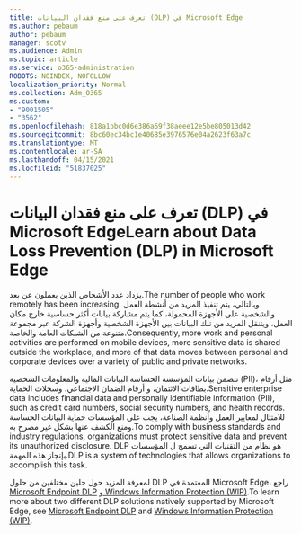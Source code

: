 ```yaml
---
title: تعرف على منع فقدان البيانات (DLP) في Microsoft Edge
ms.author: pebaum
author: pebaum
manager: scotv
ms.audience: Admin
ms.topic: article
ms.service: o365-administration
ROBOTS: NOINDEX, NOFOLLOW
localization_priority: Normal
ms.collection: Adm_O365
ms.custom:
- "9001505"
- "3562"
ms.openlocfilehash: 818a1bbc0d6e386a69f38aeee12e5be805013d42
ms.sourcegitcommit: 8bc60ec34bc1e40685e3976576e04a2623f63a7c
ms.translationtype: MT
ms.contentlocale: ar-SA
ms.lasthandoff: 04/15/2021
ms.locfileid: "51837025"
---
```

# <a name="learn-about-data-loss-prevention-dlp-in-microsoft-edge"></a><span data-ttu-id="d6c20-102">تعرف على منع فقدان البيانات (DLP) في Microsoft Edge</span><span class="sxs-lookup"><span data-stu-id="d6c20-102">Learn about Data Loss Prevention (DLP) in Microsoft Edge</span></span>

<span data-ttu-id="d6c20-103">يزداد عدد الأشخاص الذين يعملون عن بعد.</span><span class="sxs-lookup"><span data-stu-id="d6c20-103">The number of people who work remotely has been increasing.</span></span> <span data-ttu-id="d6c20-104">وبالتالي، يتم تنفيذ المزيد من أنشطة العمل والشخصية على الأجهزة المحمولة، كما يتم مشاركة بيانات أكثر حساسية خارج مكان العمل، ويتنقل المزيد من تلك البيانات بين الأجهزة الشخصية وأجهزة الشركة عبر مجموعة متنوعة من الشبكات العامة والخاصة.</span><span class="sxs-lookup"><span data-stu-id="d6c20-104">Consequently, more work and personal activities are performed on mobile devices, more sensitive data is shared outside the workplace, and more of that data moves between personal and corporate devices over a variety of public and private networks.</span></span>

<span data-ttu-id="d6c20-105">تتضمن بيانات المؤسسة الحساسة البيانات المالية والمعلومات الشخصية (PII)، مثل أرقام بطاقات الائتمان، و أرقام الضمان الاجتماعي، وسجلات الحماية.</span><span class="sxs-lookup"><span data-stu-id="d6c20-105">Sensitive enterprise data includes financial data and personally identifiable information (PII), such as credit card numbers, social security numbers, and health records.</span></span> <span data-ttu-id="d6c20-106">للامتثال لمعايير العمل وأنظمة الصناعة، يجب على المؤسسات حماية البيانات الحساسة ومنع الكشف عنها بشكل غير مصرح به.</span><span class="sxs-lookup"><span data-stu-id="d6c20-106">To comply with business standards and industry regulations, organizations must protect sensitive data and prevent its unauthorized disclosure.</span></span> <span data-ttu-id="d6c20-107">DLP هو نظام من التقنيات التي تسمح ل المؤسسات بإنجاز هذه المهمة.</span><span class="sxs-lookup"><span data-stu-id="d6c20-107">DLP is a system of technologies that allows organizations to accomplish this task.</span></span>

<span data-ttu-id="d6c20-108">لمعرفة المزيد حول حلين مختلفين من حلول DLP المعتمدة في Microsoft Edge، راجع [Microsoft Endpoint DLP](https://go.microsoft.com/fwlink/?linkid=2151765) [و Windows Information Protection (WIP)](https://go.microsoft.com/fwlink/?linkid=2151766).</span><span class="sxs-lookup"><span data-stu-id="d6c20-108">To learn more about two different DLP solutions natively supported by Microsoft Edge, see [Microsoft Endpoint DLP](https://go.microsoft.com/fwlink/?linkid=2151765) and [Windows Information Protection (WIP)](https://go.microsoft.com/fwlink/?linkid=2151766).</span></span>
